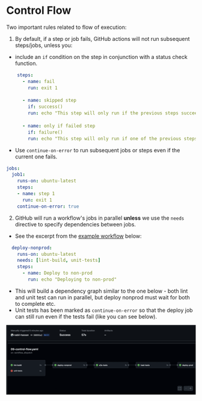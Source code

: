 # Control Flow

Two important rules related to flow of execution:

1. By default, if a step or job fails, GitHub actions will not run subsequent steps/jobs, unless you: 
 - include an `if` condition on the step in conjunction with a status check function.

```yaml
    steps:
      - name: fail
        run: exit 1

      - name: skipped step
        if: success()
        run: echo "This step will only run if the previous steps succeeded"

      - name: only if failed step
        if: failure()
        run: echo "This step will only run if one of the previous steps failed"
```

- Use `continue-on-error` to run subsequent jobs or steps even if the current one fails.

```yaml
jobs:
  job1:
    runs-on: ubuntu-latest
    steps:
    - name: step 1
      run: exit 1
    continue-on-error: true
```

2. GitHub will run a workflow's jobs in parallel __unless__ we use the `needs` directive to specify dependencies between jobs.

- See the excerpt from the [example workflow](../.github/workflows/09-control-flow.yaml) below:

```yaml
  deploy-nonprod:
    runs-on: ubuntu-latest
    needs: [lint-build, unit-tests]
    steps:
      - name: Deploy to non-prod
        run: echo "Deploying to non-prod"
```

- This will build a dependency graph similar to the one below - both lint and unit test can run in parallel, but deploy nonprod must wait for both to complete etc.
- Unit tests has been marked as `continue-on-error` so that the deploy job can still run even if the tests fail (like you can see below).

<img src="../img/deployment-job-needs.png" width="700">